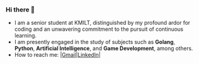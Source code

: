 ### Hi there 👋

- I am a senior student at KMILT, distinguished by my profound ardor for coding and an unwavering commitment to the pursuit of continuous learning.
- I am presently engaged in the study of subjects such as **Golang**, **Python**, **Artificial Intelligence**, and **Game Development**, among others.
- How to reach me: |[Gmail](teerapat.yj@gmail.com)|[LinkedIn](https://www.linkedin.com/in/teerapat-yajai-8450a5256/)|
